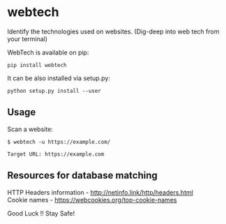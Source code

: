 # webtech
Identify the technologies used on websites. (Dig-deep into web tech from your terminal)

WebTech is available on pip:
```
pip install webtech
```
It can be also installed via setup.py:

```python setup.py install --user```

## Usage

Scan a website:

```
$ webtech -u https://example.com/

Target URL: https://example.com
```
## Resources for database matching

HTTP Headers information - http://netinfo.link/http/headers.html  
Cookie names - https://webcookies.org/top-cookie-names  

Good Luck !!
Stay Safe! 
